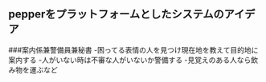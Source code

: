 ## pepperをプラットフォームとしたシステムのアイデア
###案内係兼警備員兼秘書
-困ってる表情の人を見つけ現在地を教えて目的地に案内する
-人がいない時は不審な人がいないか警備する
-見覚えのある人なら飲み物を運ぶなど
